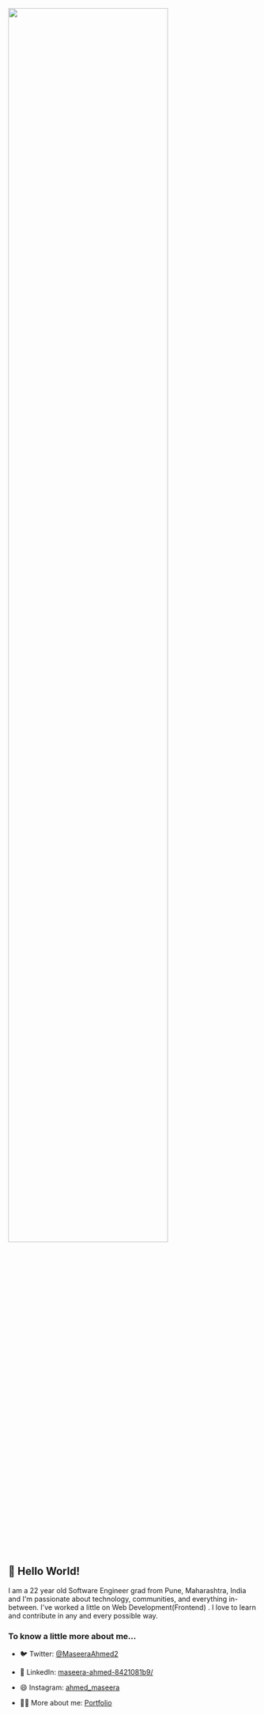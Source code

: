 <img src="https://miro.medium.com/v2/resize:fit:1000/1*ZXQifyIny_o2bFmz1BBz3A.gif" width=80%>

## 👋 Hello World!


I am a 22 year old Software Engineer grad from Pune, Maharashtra, India and I'm passionate about technology, communities, and everything in-between. I've worked a little on Web Development(Frontend) . I love to learn and contribute in any and every possible way. 

### To know a little more about me...
- 🐦 Twitter: [@MaseeraAhmed2](https://twitter.com/manbirmarwah)
- 👥 LinkedIn: [maseera-ahmed-8421081b9/](https://www.linkedin.com/in/maseera-ahmed-8421081b9/)


- 😄 Instagram: [ahmed_maseera](https://www.instagram.com/ahmed_maseera/)
- 🕵️‍♂️ More about me: [Portfolio](https://maseeraahmed.github.io/Web_Dev-Heist-Hackathon/)
